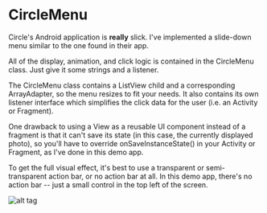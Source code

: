 CircleMenu
==========

Circle's Android application is **really** slick.  I've implemented a slide-down menu similar to the one found in
their app.

All of the display, animation, and click logic is contained in the CircleMenu class.  Just give it some strings and
a listener.

The CircleMenu class contains a ListView child and a corresponding ArrayAdapter, so the menu resizes to fit your needs.
It also contains its own listener interface which simplifies the click data for the user (i.e. an Activity or Fragment).

One drawback to using a View as a reusable UI component instead of a fragment is that it can't save its state (in this case, the currently displayed photo), so you'll have to override onSaveInstanceState() in your Activity or Fragment,
as I've done in this demo app.

To get the full visual effect, it's best to use a transparent or semi-transparent action bar, or no action bar at all.
In this demo app, there's no action bar -- just a small control in the top left of the screen.

![alt tag](https://raw.github.com/mattlogan/CircleMenu/master/readme-images/skateboarder.png)
